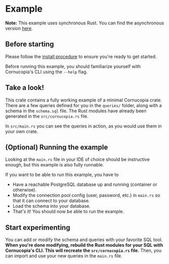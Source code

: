 # Example
**Note:** This example uses synchronous Rust. You can find the asynchronous version [here](../basic_async/README.md).

## Before starting
Please follow the [install procedure](../../README.md#install) to ensure
you're ready to get started. 

Before running this example, you should familiarize yourself with
Cornucopia's CLI using the `--help` flag.

## Take a look!
This crate contains a fully working example of a minimal Cornucopia crate. 
There are a few queries defined for you in the `queries/` folder, along with a
schema in the `schema.sql` file. The Rust modules have already been generated in the
`src/cornucopia.rs` file.

In `src/main.rs` you can see the queries in action, as you would use them in your own crate.

## (Optional) Running the example
Looking at the `main.rs` file in your IDE of choice should be instructive enough, 
but this example is also fully runnable.

If you want to be able to run this example, you have to

- Have a reachable PostgreSQL database up and running (container or otherwise).
- Modify the connection pool config (user, password, etc.) in `main.rs` so that
  it can connect to your database.
- Load the schema into your database.
- That's it! You should now be able to run the example.

## Start experimenting
You can add or modify the schema and queries with your favorite SQL tool. 
**When you're done modifying, rebuild the Rust modules for your SQL
with Cornucopia's CLI. This will recreate the `src/cornucopia.rs` file.**
Then, you can import and use your new queries in the `main.rs` file.
